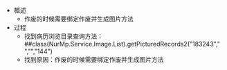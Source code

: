 

- 概述
	- 作废的时候需要绑定作废并生成图片方法
- 过程
	- 找到病历浏览目录查询方法：##class(NurMp.Service.Image.List).getPicturedRecords2("183243","","","144")
	- 找到原因：作废的时候需要绑定作废并生成图片方法